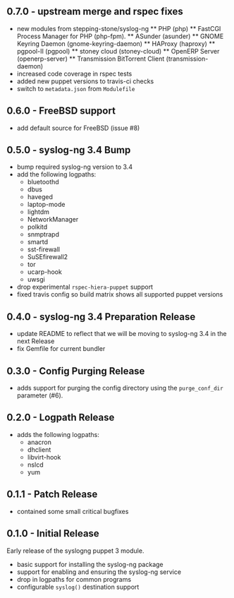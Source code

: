## 0.7.0 - upstream merge and rspec fixes

* new modules from stepping-stone/syslog-ng
** PHP (php)
** FastCGI Process Manager for PHP (php-fpm).
** ASunder (asunder)
** GNOME Keyring Daemon (gnome-keyring-daemon)
** HAProxy (haproxy)
** pgpool-II (pgpool)
** stoney cloud (stoney-cloud)
** OpenERP Server (openerp-server)
** Transmission BitTorrent Client (transmission-daemon)
* increased code coverage in rspec tests
* added new puppet versions to travis-ci checks
* switch to ``metadata.json`` from ``Modulefile``

## 0.6.0 - FreeBSD support

* add default source for FreeBSD (issue #8)

## 0.5.0 - syslog-ng 3.4 Bump

* bump required syslog-ng version to 3.4
* add the following logpaths:
    * bluetoothd
    * dbus
    * haveged
    * laptop-mode
    * lightdm
    * NetworkManager
    * polkitd
    * snmptrapd
    * smartd
    * sst-firewall
    * SuSEfirewall2
    * tor
    * ucarp-hook
    * uwsgi
* drop experimental ``rspec-hiera-puppet`` support
* fixed travis config so build matrix shows all supported puppet versions

## 0.4.0 - syslog-ng 3.4 Preparation Release

* update README to reflect that we will be moving to syslog-ng 3.4 in the next Release
* fix Gemfile for current bundler

## 0.3.0 - Config Purging Release

* adds support for purging the config directory using the ``purge_conf_dir`` parameter (#6).

## 0.2.0 - Logpath Release

* adds the following logpaths:
    * anacron
    * dhclient
    * libvirt-hook
    * nslcd
    * yum

## 0.1.1 - Patch Release

* contained some small critical bugfixes

## 0.1.0 - Initial Release
Early release of the syslogng puppet 3 module.

* basic support for installing the syslog-ng package
* support for enabling and ensuring the syslog-ng service
* drop in logpaths for common programs
* configurable `syslog()` destination support

